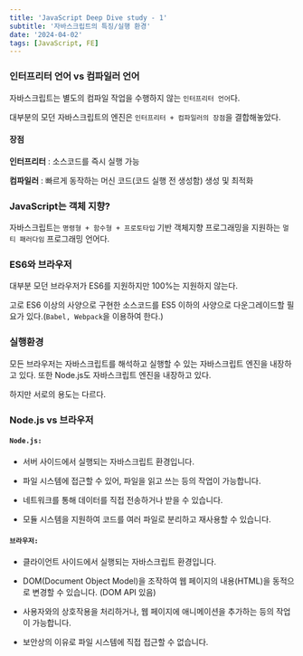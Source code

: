 ```yaml
---
title: 'JavaScript Deep Dive study - 1'
subtitle: '자바스크립트의 특징/실행 환경'
date: '2024-04-02'
tags: [JavaScript, FE]
---
```


### 인터프리터 언어 vs 컴파일러 언어

자바스크립트는 별도의 컴파일 작업을 수행하지 않는 `인터프리터 언어`다. 

대부분의 모던 자바스크립트의 엔진은 `인터프리터 + 컴파일러의 장점`을 결합해놓았다.

#### 장점

**인터프리터** : 소스코드를 즉시 실행 가능

**컴파일러** : 빠르게 동작하는 머신 코드(코드 실행 전 생성함) 생성 및 최적화

### JavaScript는 객체 지향?

자바스크립트는 `명령형 + 함수형 + 프로토타입` 기반 객체지향 프로그래밍을 지원하는 `멀티 패러다임` 프로그래밍 언어다.

### ES6와 브라우저

대부분 모던 브라우저가 ES6를 지원하지만 100%는 지원하지 않는다.

고로 ES6 이상의 사양으로 구현한 소스코드를 ES5 이하의 사양으로 다운그레이드할 필요가 있다.(`Babel, Webpack`을 이용하여 한다.)

### 실행환경

모든 브라우저는 자바스크립트를 해석하고 실행할 수 있는 자바스크립트 엔진을 내장하고 있다.
또한 Node.js도 자바스크립트 엔진을 내장하고 있다. 

하지만 서로의 용도는 다르다. 

### Node.js vs 브라우저 

#### `Node.js:`

- 서버 사이드에서 실행되는 자바스크립트 환경입니다.

- 파일 시스템에 접근할 수 있어, 파일을 읽고 쓰는 등의 작업이 가능합니다.

- 네트워크를 통해 데이터를 직접 전송하거나 받을 수 있습니다.
  
- 모듈 시스템을 지원하여 코드를 여러 파일로 분리하고 재사용할 수 있습니다.
  
#### `브라우저:`

- 클라이언트 사이드에서 실행되는 자바스크립트 환경입니다.
  
- DOM(Document Object Model)을 조작하여 웹 페이지의 내용(HTML)을 동적으로 변경할 수 있습니다. (DOM API 있음)
  
- 사용자와의 상호작용을 처리하거나, 웹 페이지에 애니메이션을 추가하는 등의 작업이 가능합니다.
  
- 보안상의 이유로 파일 시스템에 직접 접근할 수 없습니다.